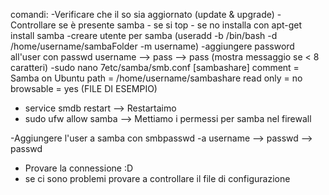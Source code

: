 comandi:
-Verificare che il so sia aggiornato (update & upgrade)
-Controllare se è presente samba
	- se si top
	- se no installa con apt-get install samba
-creare utente per samba (useradd -b /bin/bash -d /home/username/sambaFolder -m username)
-aggiungere password all'user con passwd username --> pass --> pass (mostra messaggio se < 8 caratteri)
-sudo nano 7etc/samba/smb.conf 
	[sambashare]
		comment = Samba on Ubuntu
		path = /home/username/sambashare
		read only = no
		browsable = yes
		(FILE DI ESEMPIO)
- service smdb restart --> Restartaimo
- sudo ufw allow samba --> Mettiamo i permessi per samba nel firewall

-Aggiungere l'user a samba con smbpasswd -a username --> passwd --> passwd
- Provare la connessione :D
- se ci sono problemi provare a controllare il file di configurazione